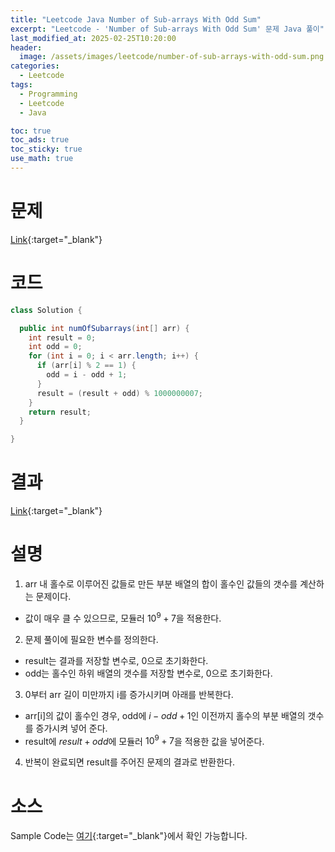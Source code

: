 ```yaml
---
title: "Leetcode Java Number of Sub-arrays With Odd Sum"
excerpt: "Leetcode - 'Number of Sub-arrays With Odd Sum' 문제 Java 풀이"
last_modified_at: 2025-02-25T10:20:00
header:
  image: /assets/images/leetcode/number-of-sub-arrays-with-odd-sum.png
categories:
  - Leetcode
tags:
  - Programming
  - Leetcode
  - Java

toc: true
toc_ads: true
toc_sticky: true
use_math: true
---
```

# 문제
[Link](https://leetcode.com/problems/number-of-sub-arrays-with-odd-sum/){:target="_blank"}

# 코드
```java
class Solution {

  public int numOfSubarrays(int[] arr) {
    int result = 0;
    int odd = 0;
    for (int i = 0; i < arr.length; i++) {
      if (arr[i] % 2 == 1) {
        odd = i - odd + 1;
      }
      result = (result + odd) % 1000000007;
    }
    return result;
  }

}
```

# 결과
[Link](https://leetcode.com/problems/number-of-sub-arrays-with-odd-sum/submissions/1554386465/){:target="_blank"}

# 설명
1. arr 내 홀수로 이루어진 값들로 만든 부분 배열의 합이 홀수인 값들의 갯수를 계산하는 문제이다.
- 값이 매우 클 수 있으므로, 모듈러 $10^9 + 7$을 적용한다.

2. 문제 풀이에 필요한 변수를 정의한다.
- result는 결과를 저장할 변수로, 0으로 초기화한다.
- odd는 홀수인 하위 배열의 갯수를 저장할 변수로, 0으로 초기화한다.

3. 0부터 arr 길이 미만까지 i를 증가시키며 아래를 반복한다.
- arr[i]의 값이 홀수인 경우, odd에 $i - odd + 1$인 이전까지 홀수의 부분 배열의 갯수를 증가시켜 넣어 준다.
- result에 $result + odd$에 모듈러 $10^9 + 7$을 적용한 값을 넣어준다.

4. 반복이 완료되면 result를 주어진 문제의 결과로 반환한다.

# 소스
Sample Code는 [여기](https://github.com/GracefulSoul/leetcode/blob/master/src/main/java/gracefulsoul/problems/NumberOfSubarraysWithOddSum.java){:target="_blank"}에서 확인 가능합니다.